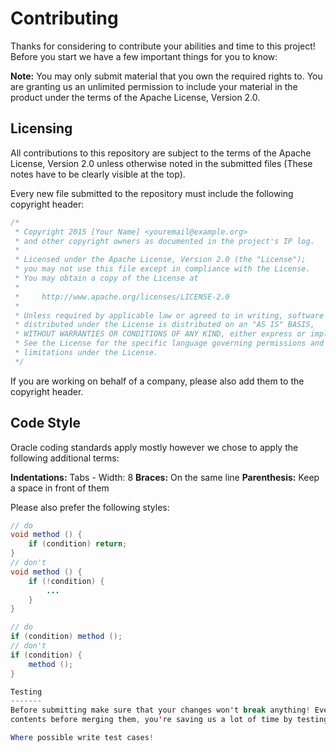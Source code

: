 Contributing
============
Thanks for considering to contribute your abilities and time to this project! Before you start we have a few important
things for you to know:

**Note:** You may only submit material that you own the required rights to. You are granting us an unlimited permission
to include your material in the product under the terms of the Apache License, Version 2.0.

Licensing
---------
All contributions to this repository are subject to the terms of the Apache License, Version 2.0 unless otherwise noted
in the submitted files (These notes have to be clearly visible at the top).

Every new file submitted to the repository must include the following copyright header:
```java
/*
 * Copyright 2015 [Your Name] <youremail@example.org>
 * and other copyright owners as documented in the project's IP log.
 *
 * Licensed under the Apache License, Version 2.0 (the "License");
 * you may not use this file except in compliance with the License.
 * You may obtain a copy of the License at
 *
 *     http://www.apache.org/licenses/LICENSE-2.0
 *
 * Unless required by applicable law or agreed to in writing, software
 * distributed under the License is distributed on an "AS IS" BASIS,
 * WITHOUT WARRANTIES OR CONDITIONS OF ANY KIND, either express or implied.
 * See the License for the specific language governing permissions and
 * limitations under the License.
 */
```
If you are working on behalf of a company, please also add them to the copyright header.

Code Style
----------
Oracle coding standards apply mostly however we chose to apply the following additional terms:

**Indentations:** Tabs - Width: 8
**Braces:** On the same line
**Parenthesis:** Keep a space in front of them

Please also prefer the following styles:
```java
// do
void method () {
	if (condition) return;
}
// don't
void method () {
	if (!condition) {
		...
	}
}

// do
if (condition) method ();
// don't
if (condition) {
	method ();
}

Testing
-------
Before submitting make sure that your changes won't break anything! Even though somebody of our team will review your
contents before merging them, you're saving us a lot of time by testing your code.

Where possible write test cases!